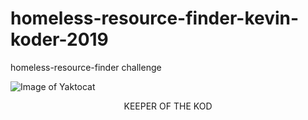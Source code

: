# homeless-resource-finder-kevin-koder-2019
homeless-resource-finder challenge


![Image of Yaktocat](https://octodex.github.com/images/yaktocat.png)

<p style="text-align: center;">KEEPER OF THE KOD</p>
